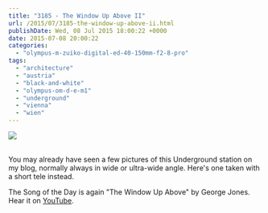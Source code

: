 ```yaml
---
title: "3185 - The Window Up Above II"
url: /2015/07/3185-the-window-up-above-ii.html
publishDate: Wed, 08 Jul 2015 18:00:22 +0000
date: 2015-07-08 20:00:22
categories: 
  - "olympus-m-zuiko-digital-ed-40-150mm-f2-8-pro"
tags: 
  - "architecture"
  - "austria"
  - "black-and-white"
  - "olympus-om-d-e-m1"
  - "underground"
  - "vienna"
  - "wien"
---
```

<div class="container">
<div class="center"><a target="_blank" href="https://d25zfm9zpd7gm5.cloudfront.net/1200x1200/2015/20150609_135010_lr.jpg"><img src="https://d25zfm9zpd7gm5.cloudfront.net/0600x0600/2015/20150609_135010_lr.jpg" /></a></div>
</div>
<br />

You may already have seen a few pictures of this Underground station on my blog, normally always in wide or ultra-wide angle. Here's one taken with a short tele instead.

The Song of the Day is again "The Window Up Above" by George Jones. Hear it on <a href="https://www.youtube.com/watch?v=jnugj2F9hng" target="_blank">YouTube</a>.
